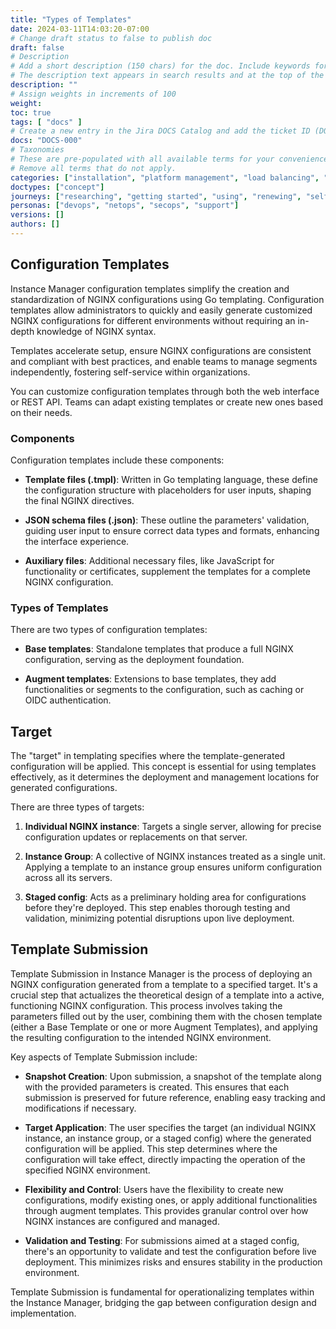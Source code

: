```yaml
---
title: "Types of Templates"
date: 2024-03-11T14:03:20-07:00
# Change draft status to false to publish doc
draft: false
# Description
# Add a short description (150 chars) for the doc. Include keywords for SEO. 
# The description text appears in search results and at the top of the doc.
description: ""
# Assign weights in increments of 100
weight: 
toc: true
tags: [ "docs" ]
# Create a new entry in the Jira DOCS Catalog and add the ticket ID (DOCS-<number>) below
docs: "DOCS-000"
# Taxonomies
# These are pre-populated with all available terms for your convenience.
# Remove all terms that do not apply.
categories: ["installation", "platform management", "load balancing", "api management", "service mesh", "security", "analytics"]
doctypes: ["concept"]
journeys: ["researching", "getting started", "using", "renewing", "self service"]
personas: ["devops", "netops", "secops", "support"]
versions: []
authors: []
---
```


## Configuration Templates
Instance Manager configuration templates simplify the creation and standardization of NGINX configurations using Go templating. Configuration templates allow administrators to quickly and easily generate customized NGINX configurations for different environments without requiring an in-depth knowledge of NGINX syntax.

Templates accelerate setup, ensure NGINX configurations are consistent and compliant with best practices, and enable teams to manage segments independently, fostering self-service within organizations.

You can customize configuration templates through both the web interface or REST API. Teams can adapt existing templates or create new ones based on their needs.

### Components

Configuration templates include these components:

- **Template files (.tmpl)**: Written in Go templating language, these define the configuration structure with placeholders for user inputs, shaping the final NGINX directives.
  
- **JSON schema files (.json)**: These outline the parameters' validation, guiding user input to ensure correct data types and formats, enhancing the interface experience.

- **Auxiliary files**: Additional necessary files, like JavaScript for functionality or certificates, supplement the templates for a complete NGINX configuration.

### Types of Templates

There are two types of configuration templates:

- **Base templates**: Standalone templates that produce a full NGINX configuration, serving as the deployment foundation.

- **Augment templates**: Extensions to base templates, they add functionalities or segments to the configuration, such as caching or OIDC authentication.


## Target

The "target" in templating specifies where the template-generated configuration will be applied. This concept is essential for using templates effectively, as it determines the deployment and management locations for generated configurations.

There are three types of targets:

1. **Individual NGINX instance**: Targets a single server, allowing for precise configuration updates or replacements on that server.

2. **Instance Group**: A collective of NGINX instances treated as a single unit. Applying a template to an instance group ensures uniform configuration across all its servers.

3. **Staged config**: Acts as a preliminary holding area for configurations before they're deployed. This step enables thorough testing and validation, minimizing potential disruptions upon live deployment.

## Template Submission

Template Submission in Instance Manager is the process of deploying an NGINX configuration generated from a template to a specified target. It's a crucial step that actualizes the theoretical design of a template into a active, functioning NGINX configuration. This process involves taking the parameters filled out by the user, combining them with the chosen template (either a Base Template or one or more Augment Templates), and applying the resulting configuration to the intended NGINX environment.

Key aspects of Template Submission include:

- **Snapshot Creation**: Upon submission, a snapshot of the template along with the provided parameters is created. This ensures that each submission is preserved for future reference, enabling easy tracking and modifications if necessary.

- **Target Application**: The user specifies the target (an individual NGINX instance, an instance group, or a staged config) where the generated configuration will be applied. This step determines where the configuration will take effect, directly impacting the operation of the specified NGINX environment.

- **Flexibility and Control**: Users have the flexibility to create new configurations, modify existing ones, or apply additional functionalities through augment templates. This provides granular control over how NGINX instances are configured and managed.

- **Validation and Testing**: For submissions aimed at a staged config, there's an opportunity to validate and test the configuration before live deployment. This minimizes risks and ensures stability in the production environment.

Template Submission is fundamental for operationalizing templates within the Instance Manager, bridging the gap between configuration design and implementation.